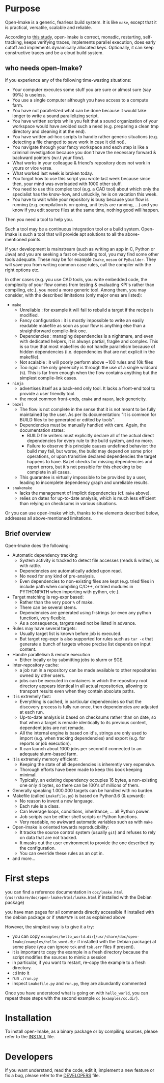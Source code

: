 # Purpose

Open-lmake is a generic, fearless build system.
It is like `make`, except that it is practical, versatile, scalable and reliable.

According to [this study](https://dl.acm.org/doi/pdf/10.1145/3236774),
open-lmake is correct, monadic, restarting, self-tracking, keeps verifying traces, implements parallel execution, does early cutoff and implements dynamically allocated keys.
Optionally, it can keep constructive traces and be a cloud build system.

## who needs open-lmake?

If you experience any of the following time-wasting situations:

- Your computer executes some stuff you are sure or almost sure (say 99%) is useless.
- You use a single computer although you have access to a compute farm.
- You have not parallelized what can be done because it would take longer to write a sound parallelizing script.
- You have written scripts while you felt that a sound organization of your workspace would have avoided such a need (e.g. preparing a clean tmp directory and cleaning it at the end).
- You have written ad-hoc scripts to handle rather generic situations (e.g. detecting a file changed to save work in case it did not).
- You navigate through your fancy workspace and each step is like a criminal investigation because you don't have the necessary forward & backward pointers (w.r.t your flow).
- What works in your colleague & friend's repository does not work in yours or vice versa.
- What worked last week is broken today.
- You forgot how to use this script you wrote last week because since then, your mind was overloaded with 1000 other stuff.
- You need to use this complex tool (e.g. a CAD tool) about which only the specialist has the know-how, and unluckily, he is on vacation this week.
- You have to wait while your repository is busy because your flow is running (e.g. compilation is on-going, unit tests are running, ...)
  and you know if you edit source files at the same time, nothing good will happen.

Then you need a tool to help you.

Such a tool may be a continuous integration tool or a build system.
Open-lmake is such a tool that will provide apt solutions to all the above-mentioned points.

If your development is mainstream (such as writing an app in C, Python or Java) and you are seeking a fast on-boarding tool, you may find some other tools adequate.
These may be for example `Cmake`, `meson` or `PyBuilder`. They will save you from writing common case rules, call the compiler with the right options etc.

In other cases (e.g. you use CAD tools, you write embedded code, the complexity of your flow comes from testing & evaluating KPI's rather than compiling, etc.), you need a more generic tool.
Among them, you may consider, with the described limitations (only major ones are listed):

- `make`
	- Unreliable          : for example it will fail to rebuild a target if the recipe is modified.
	- Fancy configuration : it is mostly impossible to write an easily readable makefile as soon as your flow is anything else than a straightforward compile-link one.
	- Dependencies        : managing dependencies is a nightmare, and even with dedicated helpers, it is always partial, fragile and complex.
	  This is so true that most makefiles do not handle parallelism because of hidden dependencies (i.e. dependencies that are not explicit in the makefile).
	- Not scalable        : it will poorly perform above ~100 rules and 10k files
	- Too rigid           : the only genericity is through the use of a single wildcard (`%`). This is far from enough when the flow contains anything but the simplest compile-link cases.
- `ninja`
	- advertises itself as a back-end only tool. It lacks a front-end tool to provide a user friendly tool.
	- the most common front-ends, `cmake` and `meson`, lack genericity.
- `bazel`
	- The flow is not complete in the sense that it is not meant to be fully maintained by the user.
	  As per its documentation: "It is common for BUILD files to be generated or edited by tools".
	- Dependencies must be manually handled with care. Again, the documentation states:
		+ BUILD file writers must explicitly declare all of the actual direct dependencies for every rule to the build system, and no more.
		+ Failure to observe this principle causes undefined behavior: the build may fail, but worse, the build may depend on some prior operations,
		  or upon transitive declared dependencies the target happens to have.
		  Bazel checks for missing dependencies and report errors, but it's not possible for this checking to be complete in all cases.
	- This guarantee is virtually impossible to be provided by a user, leading to incomplete dependency graph and unreliable results.
- `snakemake`
	- lacks the management of implicit dependencies (cf. `make` above).
	- relies on dates for up-to-date analysis, which is much less efficient than relying on checksums in various situations.

Or you can use open-lmake which, thanks to the elements described below, addresses all above-mentioned limitations.

## Brief overview

Open-lmake does the following:

- Automatic dependency tracking:
	- System activity is tracked to detect file accesses (reads & writes), as with rattle.
	- Dependencies are automatically added upon read.
	- No need for any kind of pre-analysis.
	- Even dependencies to non-existing files are kept (e.g. tried files in include path when compiling C/C++, or tried modules in PYTHONPATH when importing with python, etc.).
- Target matching is reg-expr based:
	- Rather than the very poor `%` of make.
	- There can be several stems.
	- Dependencies are generated using f-strings (or even any python function), very flexible.
	- As a consequence, targets need not be listed in advance.
- Rules may have several targets:
	- Usually target list is known before job is executed.
	- But target reg-expr is also supported for rules such as `tar -x` that generate a bunch of targets whose precise list depends on input content.
- Handle parallelism & remote execution
	- Either locally or by submitting jobs to slurm or SGE.
- Inter-repository cache:
	- a job run in a repository can be made available to other repositories owned by other users.
	- jobs can be executed in containers in which the repository root directory appears identical in all actual repositories, allowing to transport results even when they contain absolute paths.
- It is extremely fast:
	- Everything is cached, in particular dependencies so that the discovery process is fully run once, then dependencies are adjusted at each run.
	- Up-to-date analysis is based on checksums rather than on date, so that when a target is remade identically to its previous content, dependent jobs are not remade.
	- All the internal engine is based on id's, strings are only used to import (e.g. when tracking dependencies) and export (e.g. for reports or job execution).
	- It can launch about 1000 jobs per second if connected to an adequate slurm-based farm.
- It is extremely memory efficient:
	- Keeping the state of all dependencies is inherently very expensive.
	- Thorough efforts have been made to keep this book keeping minimal.
	- Typically, an existing dependency occupies 16 bytes, a non-existing one only 4 bytes, so there can be 100's of millions of them.
- Generally speaking 1.000.000 targets can be handled with no burden.
- Makefile (called `Lmakefile.py`) is based on Python3.6 (& upward):
	- No reason to invent a new language.
	- Each rule is a class.
	- Can leverage loops, conditions, inheritance, ... all Python power.
	- Job scripts can be either shell scripts or Python functions.
	- Very readable, no awkward automatic variables such as with `make`
- Open-lmake is oriented towards reproducibility:
	- It tracks the source control system (usually `git`) and refuses to rely on data that are not tracked.
	- It masks out the user environment to provide the one described by the configuration.
	- You can override these rules as an opt in.
- and more...

# First steps

you can find a reference documentation in `doc/lmake.html` (`/usr/share/doc/open-lmake/html/lmake.html` if installed with the Debian package)

you have man pages for all commands directly accessible if installed with the debian package or if `$MANPATH` is set as explained above

However, the simplest way is to give it a try:

- you can copy `examples/hello_world.dir`(`/usr/share/doc/open-lmake/examples/hello_word.dir` if installed with the Debian package) at some place (you can ignore `tok` and `tok.err` files if present).
- it is important to copy the example in a fresh directory because the script modifies the sources to mimic a session
- in particular, if you want to restart, re-copy the example to a fresh directory.
- `cd` into it
- run `./run.py`
- inspect `Lmakefile.py` and `run.py`, they are abundantly commented

Once you have understood what is going on with `hello_world`, you can repeat these steps with the second example `cc` (`examples/cc.dir`).

# Installation

To install open-lmake, as a binary package or by compiling sources, please refer to the [INSTALL](INSTALL.md) file.

# Developers

If you want understand, read the code, edit it, implement a new feature or fix a bug, please refer to the [DEVELOPERS](DEVELOPERS.md) file.
